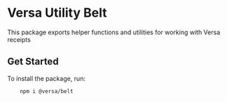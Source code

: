 # Versa Utility Belt

This package exports helper functions and utilities for working with Versa receipts

## Get Started

To install the package, run:

```bash
    npm i @versa/belt
```

